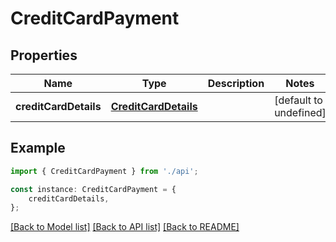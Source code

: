 # CreditCardPayment


## Properties

Name | Type | Description | Notes
------------ | ------------- | ------------- | -------------
**creditCardDetails** | [**CreditCardDetails**](CreditCardDetails.md) |  | [default to undefined]

## Example

```typescript
import { CreditCardPayment } from './api';

const instance: CreditCardPayment = {
    creditCardDetails,
};
```

[[Back to Model list]](../README.md#documentation-for-models) [[Back to API list]](../README.md#documentation-for-api-endpoints) [[Back to README]](../README.md)
